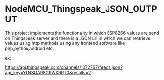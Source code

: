 # NodeMCU_Thingspeak_JSON_OUTPUT
This project implements the functionality in which ESP8266 values are send on Thingspeak server and there is a JSON url in which we can reatrieve values using http methods using any frontend  software like php,python,android etc.

ex:

https://api.thingspeak.com/channels/1072767/feeds.json?api_key=YLNSQA98G9WX9RT0&results=2
